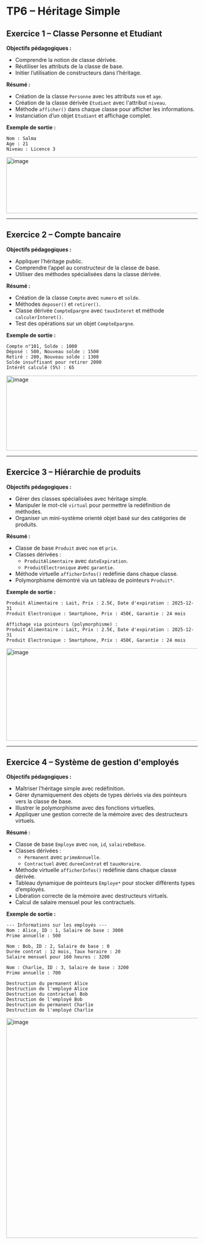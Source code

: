 # TP6 – Héritage Simple 

## Exercice 1 – Classe Personne et Etudiant

**Objectifs pédagogiques :**
- Comprendre la notion de classe dérivée.
- Réutiliser les attributs de la classe de base.
- Initier l’utilisation de constructeurs dans l’héritage.

**Résumé :**
- Création de la classe `Personne` avec les attributs `nom` et `age`.
- Création de la classe dérivée `Etudiant` avec l'attribut `niveau`.
- Méthode `afficher()` dans chaque classe pour afficher les informations.
- Instanciation d’un objet `Etudiant` et affichage complet.

**Exemple de sortie :**
 ```
Nom : Salma
Age : 21
Niveau : Licence 3

```
<img width="833" height="148" alt="image" src="https://github.com/user-attachments/assets/c52a836a-f937-4d06-a3d7-92a13d4abf4e" />

---

## Exercice 2 – Compte bancaire

**Objectifs pédagogiques :**
- Appliquer l’héritage public.
- Comprendre l’appel au constructeur de la classe de base.
- Utiliser des méthodes spécialisées dans la classe dérivée.

**Résumé :**
- Création de la classe `Compte` avec `numero` et `solde`.
- Méthodes `deposer()` et `retirer()`.
- Classe dérivée `CompteEpargne` avec `tauxInteret` et méthode `calculerInteret()`.
- Test des opérations sur un objet `CompteEpargne`.

**Exemple de sortie :**

```
Compte n°101, Solde : 1000
Déposé : 500, Nouveau solde : 1500
Retiré : 200, Nouveau solde : 1300
Solde insuffisant pour retirer 2000
Intérêt calculé (5%) : 65

```

<img width="831" height="198" alt="image" src="https://github.com/user-attachments/assets/f1d986f0-10f9-463e-89db-6f41698865b0" />

---

## Exercice 3 – Hiérarchie de produits

**Objectifs pédagogiques :**
- Gérer des classes spécialisées avec héritage simple.
- Manipuler le mot-clé `virtual` pour permettre la redéfinition de méthodes.
- Organiser un mini-système orienté objet basé sur des catégories de produits.

**Résumé :**
- Classe de base `Produit` avec `nom` et `prix`.
- Classes dérivées :
  - `ProduitAlimentaire` avec `dateExpiration`.
  - `ProduitElectronique` avec `garantie`.
- Méthode virtuelle `afficherInfos()` redéfinie dans chaque classe.
- Polymorphisme démontré via un tableau de pointeurs `Produit*`.

**Exemple de sortie :**

```
Produit Alimentaire : Lait, Prix : 2.5€, Date d'expiration : 2025-12-31
Produit Electronique : Smartphone, Prix : 450€, Garantie : 24 mois

Affichage via pointeurs (polymorphisme) :
Produit Alimentaire : Lait, Prix : 2.5€, Date d'expiration : 2025-12-31
Produit Electronique : Smartphone, Prix : 450€, Garantie : 24 mois

```
<img width="1147" height="244" alt="image" src="https://github.com/user-attachments/assets/1ff330dc-daa2-4513-9ec9-0405191e78f9" />

---

## Exercice 4 – Système de gestion d'employés

**Objectifs pédagogiques :**
- Maîtriser l’héritage simple avec redéfinition.
- Gérer dynamiquement des objets de types dérivés via des pointeurs vers la classe de base.
- Illustrer le polymorphisme avec des fonctions virtuelles.
- Appliquer une gestion correcte de la mémoire avec des destructeurs virtuels.

**Résumé :**
- Classe de base `Employe` avec `nom`, `id`, `salaireDeBase`.
- Classes dérivées :
  - `Permanent` avec `primeAnnuelle`.
  - `Contractuel` avec `dureeContrat` et `tauxHoraire`.
- Méthode virtuelle `afficherInfos()` redéfinie dans chaque classe dérivée.
- Tableau dynamique de pointeurs `Employe*` pour stocker différents types d’employés.
- Libération correcte de la mémoire avec destructeurs virtuels.
- Calcul de salaire mensuel pour les contractuels.

**Exemple de sortie :**

```
--- Informations sur les employés ---
Nom : Alice, ID : 1, Salaire de base : 3000
Prime annuelle : 500

Nom : Bob, ID : 2, Salaire de base : 0
Durée contrat : 12 mois, Taux horaire : 20
Salaire mensuel pour 160 heures : 3200

Nom : Charlie, ID : 3, Salaire de base : 3200
Prime annuelle : 700

Destruction du permanent Alice
Destruction de l'employé Alice
Destruction du contractuel Bob
Destruction de l'employé Bob
Destruction du permanent Charlie
Destruction de l'employé Charlie

```

<img width="844" height="580" alt="image" src="https://github.com/user-attachments/assets/8568983f-d2f7-4a5a-9d59-1fe6345b827c" />

